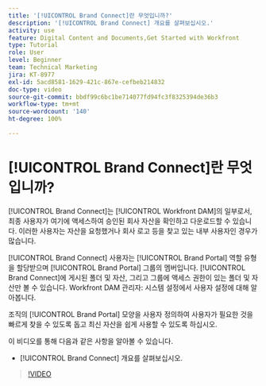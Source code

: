 ```yaml
---
title: '[!UICONTROL Brand Connect]란 무엇입니까?'
description: '[!UICONTROL Brand Connect] 개요를 살펴보십시오.'
activity: use
feature: Digital Content and Documents,Get Started with Workfront
type: Tutorial
role: User
level: Beginner
team: Technical Marketing
jira: KT-8977
exl-id: 5acd8581-1629-421c-867e-cefbeb214832
doc-type: video
source-git-commit: bbdf99c6bc1be714077fd94fc3f8325394de36b3
workflow-type: tm+mt
source-wordcount: '140'
ht-degree: 100%

---
```


# [!UICONTROL Brand Connect]란 무엇입니까?

[!UICONTROL Brand Connect]는 [!UICONTROL Workfront DAM]의 일부로서, 최종 사용자가 여기에 액세스하여 승인된 회사 자산을 확인하고 다운로드할 수 있습니다. 이러한 사용자는 자산을 요청했거나 회사 로고 등을 찾고 있는 내부 사용자인 경우가 많습니다.

[!UICONTROL Brand Connect] 사용자는 [!UICONTROL Brand Portal] 역할 유형을 할당받으며 [!UICONTROL Brand Portal] 그룹의 멤버입니다. [!UICONTROL Brand Connect]에 게시된 폴더 및 자산, 그리고 그룹에 액세스 권한이 있는 폴더 및 자산만 볼 수 있습니다. Workfront DAM 관리자: 시스템 설정에서 사용자 설정에 대해 알아봅니다.

<!-- Need the cross-reference link to other LP, mentioned above -->

조직의 [!UICONTROL Brand Portal] 모양을 사용자 정의하여 사용자가 필요한 것을 빠르게 찾을 수 있도록 돕고 최신 자산을 쉽게 사용할 수 있도록 하십시오.

이 비디오를 통해 다음과 같은 사항을 알아볼 수 있습니다.

* [!UICONTROL Brand Connect] 개요를 살펴보십시오.

>[!VIDEO](https://video.tv.adobe.com/v/335240/?quality=12&learn=on&enablevpops=1)

<!-- Learn more graphic and link to article, below
* Workfront DAM within Workfront
 -->

